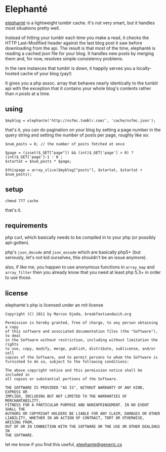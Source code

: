 # Elephanté

[elephanté](http://www.flickr.com/photos/subliminal/tags/elephante/) is a lightweight tumblr cache. It's not very smart, but it handles most situations pretty well.

Instead of hitting your tumblr each time you make a read, it checks the HTTP Last-Modified header against the last blog post it saw before downloading from the api. The result is that most of the time, elephanté is reading a cached json file for your blog. It handles new posts by merging them and, for now, resolves simple consistency problems.

In the rare instances that tumblr is down, it happily serves you a locally-hosted cache of your blog (yay!)

It gives you a php assoc. array that behaves nearly identically to the tumblr api with the exception that it contains your whole blog's contents rather than *n posts* at a time.

## using

    $myblog = elephante('http://nsfmc.tumblr.com/', 'cache/nsfmc.json');

that's it, you can do pagination on your blog by setting a page number in the query string and setting the number of posts per page, roughly like so:

    $num_posts = 8; // the number of posts fetched at once
    
    $page = (isset($_GET["page"]) && (int)$_GET['page'] > 0) ? (int)$_GET['page']-1 : 0 ;
    $startat = $num_posts * $page;
    
    $thispage = array_slice($myblog["posts"], $startat, $startat + $num_posts);

## setup

    chmod 777 cache

that's it.

## requirements

php curl, which basically needs to be compiled in to your php (or possibly apt-gotten).

php's `json_decode` and `json_encode` which are basically php5+ (but seriously, let's not kid ourselves, this shouldn't be an issue anymore).

also, if like me, you happen to use anonymous functions in `array_map` and `array_filter` then you already know that you need at least php 5.3+ in order to use those.

## license

elephante's php is licensed under an mit license

    Copyright (C) 2011 by Marcos Ojeda, breakfastsandwich.org

    Permission is hereby granted, free of charge, to any person obtaining a copy
    of this software and associated documentation files (the "Software"), to deal
    in the Software without restriction, including without limitation the rights
    to use, copy, modify, merge, publish, distribute, sublicense, and/or sell
    copies of the Software, and to permit persons to whom the Software is
    furnished to do so, subject to the following conditions:

    The above copyright notice and this permission notice shall be included in
    all copies or substantial portions of the Software.

    THE SOFTWARE IS PROVIDED "AS IS", WITHOUT WARRANTY OF ANY KIND, EXPRESS OR
    IMPLIED, INCLUDING BUT NOT LIMITED TO THE WARRANTIES OF MERCHANTABILITY,
    FITNESS FOR A PARTICULAR PURPOSE AND NONINFRINGEMENT. IN NO EVENT SHALL THE
    AUTHORS OR COPYRIGHT HOLDERS BE LIABLE FOR ANY CLAIM, DAMAGES OR OTHER
    LIABILITY, WHETHER IN AN ACTION OF CONTRACT, TORT OR OTHERWISE, ARISING FROM,
    OUT OF OR IN CONNECTION WITH THE SOFTWARE OR THE USE OR OTHER DEALINGS IN
    THE SOFTWARE.


let me know if you find this useful, elephante@generic.cx